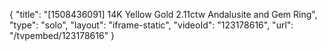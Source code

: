 {
    "title": "[1508436091] 14K Yellow Gold 2.11ctw Andalusite and Gem Ring",
    "type": "solo",
    "layout": "iframe-static",
    "videoId": "123178616",
    "url": "\/tvpembed\/123178616"
}